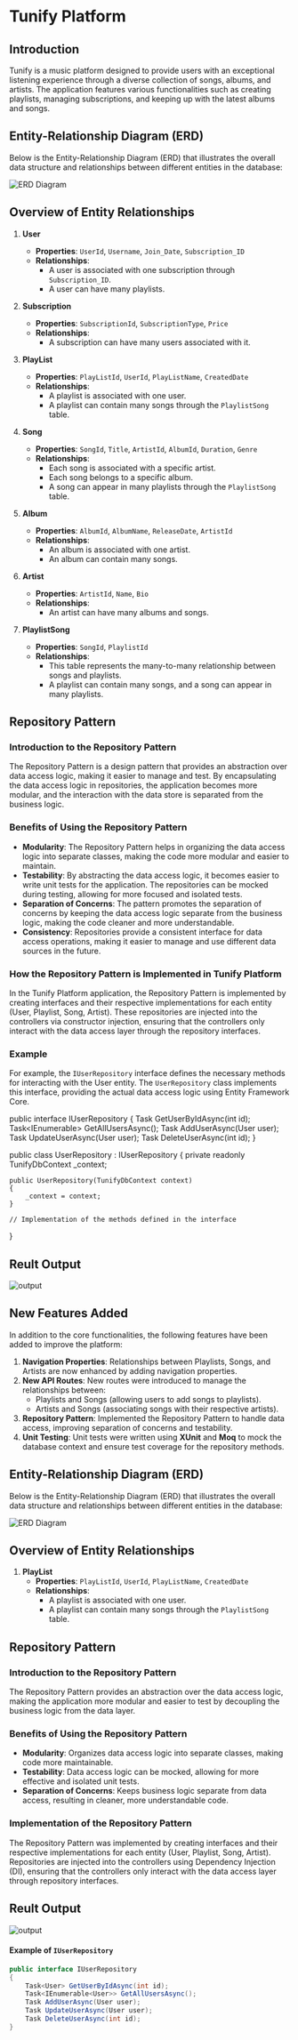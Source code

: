 # Tunify Platform

## Introduction

Tunify is a music platform designed to provide users with an exceptional listening experience through a diverse collection of songs, albums, and artists. The application features various functionalities such as creating playlists, managing subscriptions, and keeping up with the latest albums and songs.

## Entity-Relationship Diagram (ERD)

Below is the Entity-Relationship Diagram (ERD) that illustrates the overall data structure and relationships between different entities in the database:

![ERD Diagram](path/to/your/ERD-diagram.png)

## Overview of Entity Relationships

1. **User**
   - **Properties**: `UserId`, `Username`, `Join_Date`, `Subscription_ID`
   - **Relationships**:
     - A user is associated with one subscription through `Subscription_ID`.
     - A user can have many playlists.

2. **Subscription**
   - **Properties**: `SubscriptionId`, `SubscriptionType`, `Price`
   - **Relationships**:
     - A subscription can have many users associated with it.

3. **PlayList**
   - **Properties**: `PlayListId`, `UserId`, `PlayListName`, `CreatedDate`
   - **Relationships**:
     - A playlist is associated with one user.
     - A playlist can contain many songs through the `PlaylistSong` table.

4. **Song**
   - **Properties**: `SongId`, `Title`, `ArtistId`, `AlbumId`, `Duration`, `Genre`
   - **Relationships**:
     - Each song is associated with a specific artist.
     - Each song belongs to a specific album.
     - A song can appear in many playlists through the `PlaylistSong` table.

5. **Album**
   - **Properties**: `AlbumId`, `AlbumName`, `ReleaseDate`, `ArtistId`
   - **Relationships**:
     - An album is associated with one artist.
     - An album can contain many songs.

6. **Artist**
   - **Properties**: `ArtistId`, `Name`, `Bio`
   - **Relationships**:
     - An artist can have many albums and songs.

7. **PlaylistSong**
   - **Properties**: `SongId`, `PlaylistId`
   - **Relationships**:
     - This table represents the many-to-many relationship between songs and playlists.
     - A playlist can contain many songs, and a song can appear in many playlists.

## Repository Pattern

### Introduction to the Repository Pattern

The Repository Pattern is a design pattern that provides an abstraction over data access logic, making it easier to manage and test. By encapsulating the data access logic in repositories, the application becomes more modular, and the interaction with the data store is separated from the business logic.

### Benefits of Using the Repository Pattern

- **Modularity**: The Repository Pattern helps in organizing the data access logic into separate classes, making the code more modular and easier to maintain.
- **Testability**: By abstracting the data access logic, it becomes easier to write unit tests for the application. The repositories can be mocked during testing, allowing for more focused and isolated tests.
- **Separation of Concerns**: The pattern promotes the separation of concerns by keeping the data access logic separate from the business logic, making the code cleaner and more understandable.
- **Consistency**: Repositories provide a consistent interface for data access operations, making it easier to manage and use different data sources in the future.

### How the Repository Pattern is Implemented in Tunify Platform

In the Tunify Platform application, the Repository Pattern is implemented by creating interfaces and their respective implementations for each entity (User, Playlist, Song, Artist). These repositories are injected into the controllers via constructor injection, ensuring that the controllers only interact with the data access layer through the repository interfaces.

### Example

For example, the `IUserRepository` interface defines the necessary methods for interacting with the User entity. The `UserRepository` class implements this interface, providing the actual data access logic using Entity Framework Core.


public interface IUserRepository
{
    Task<User> GetUserByIdAsync(int id);
    Task<IEnumerable<User>> GetAllUsersAsync();
    Task AddUserAsync(User user);
    Task UpdateUserAsync(User user);
    Task DeleteUserAsync(int id);
}

public class UserRepository : IUserRepository
{
    private readonly TunifyDbContext _context;

    public UserRepository(TunifyDbContext context)
    {
        _context = context;
    }

    // Implementation of the methods defined in the interface
}

 ## Reult Output  

![ output](output.png)



## New Features Added

In addition to the core functionalities, the following features have been added to improve the platform:

1. **Navigation Properties**: Relationships between Playlists, Songs, and Artists are now enhanced by adding navigation properties.
2. **New API Routes**: New routes were introduced to manage the relationships between:
   - Playlists and Songs (allowing users to add songs to playlists).
   - Artists and Songs (associating songs with their respective artists).
3. **Repository Pattern**: Implemented the Repository Pattern to handle data access, improving separation of concerns and testability.
4. **Unit Testing**: Unit tests were written using **XUnit** and **Moq** to mock the database context and ensure test coverage for the repository methods.

## Entity-Relationship Diagram (ERD)

Below is the Entity-Relationship Diagram (ERD) that illustrates the overall data structure and relationships between different entities in the database:

![ERD Diagram](path/to/your/ERD-diagram.png)

## Overview of Entity Relationships


1. **PlayList**
   - **Properties**: `PlayListId`, `UserId`, `PlayListName`, `CreatedDate`
   - **Relationships**:
     - A playlist is associated with one user.
     - A playlist can contain many songs through the `PlaylistSong` table.



## Repository Pattern

### Introduction to the Repository Pattern

The Repository Pattern provides an abstraction over the data access logic, making the application more modular and easier to test by decoupling the business logic from the data layer.

### Benefits of Using the Repository Pattern

- **Modularity**: Organizes data access logic into separate classes, making code more maintainable.
- **Testability**: Data access logic can be mocked, allowing for more effective and isolated unit tests.
- **Separation of Concerns**: Keeps business logic separate from data access, resulting in cleaner, more understandable code.

### Implementation of the Repository Pattern

The Repository Pattern was implemented by creating interfaces and their respective implementations for each entity (User, Playlist, Song, Artist). Repositories are injected into the controllers using Dependency Injection (DI), ensuring that the controllers only interact with the data access layer through repository interfaces.
 ## Reult Output  

![ output](output1.png)
#### Example of `IUserRepository`

```csharp
public interface IUserRepository
{
    Task<User> GetUserByIdAsync(int id);
    Task<IEnumerable<User>> GetAllUsersAsync();
    Task AddUserAsync(User user);
    Task UpdateUserAsync(User user);
    Task DeleteUserAsync(int id);
}
